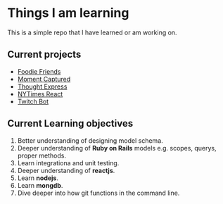 # Things I am learning
This is a simple repo that I have learned or am working on. 

## Current projects

* [Foodie Friends](https://github.com/ycorredius/Foodie-Friends "Foodie-Friends Home")
* [Moment Captured](https://github.com/ycorredius/moment_captured "Moment Captured Home")
* [Thought Express](https://github.com/ycorredius/thought-express "Thought express Home")
* [NYTimes React](https://github.com/ycorredius/nytimes_react "NYTimes React Home")
* [Twitch Bot](https://github.com/ycorredius/twitch-bot "Twitch Bot")

## Current Learning objectives 

1. Better understanding of designing model schema. 
2. Deeper understanding of **Ruby on Rails** models e.g. scopes, querys, proper methods.
3. Learn integrationa and unit testing. 
4. Deeper understanding of **reactjs**. 
5. Learn **nodejs**.
6. Learn **mongdb**. 
7. Dive deeper into how git functions in the command line. 

